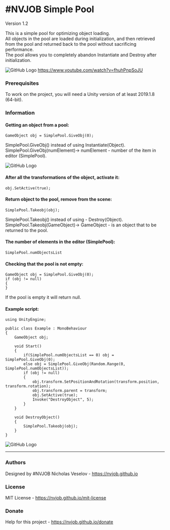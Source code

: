 # #NVJOB Simple Pool

Version 1.2

This is a simple pool for optimizing object loading.<br>
All objects in the pool are loaded during initialization, and then retrieved from the pool and returned back to the pool without sacrificing performance.<br>
The pool allows you to completely abandon Instantiate and Destroy after initialization.

![GitHub Logo](https://raw.githubusercontent.com/nvjob/nvjob.github.io/master/repo/unity%20assets/nvjob%20simple%20pool/12/pic/1.gif)
https://www.youtube.com/watch?v=fhuhPnpSoJU

### Prerequisites

To work on the project, you will need a Unity version of at least 2019.1.8 (64-bit).

### Information

#### Getting an object from a pool:
```
GameObject obj = SimplePool.GiveObj(0);
```
SimplePool.GiveObj() instead of using Instantiate(Object).<br>
SimplePool.GiveObj(numElement)-> numElement - number of the item in editor (SimplePool).

![GitHub Logo](https://raw.githubusercontent.com/nvjob/nvjob.github.io/master/repo/unity%20assets/nvjob%20simple%20pool/12/pic/3.jpg)

#### After all the transformations of the object, activate it:
```
obj.SetActive(true);
```
#### Return object to the pool, remove from the scene:
```
SimplePool.Takeobj(obj);
```
SimplePool.Takeobj() instead of using - Destroy(Object).<br>
SimplePool.Takeobj(GameObject)-> GameObject - is an object that to be returned to the pool.

#### The number of elements in the editor (SimplePool):
```
SimplePool.numObjectsList
```
#### Checking that the pool is not empty:
```
GameObject obj = SimplePool.GiveObj(0);
if (obj != null)
{
}
```
If the pool is empty it will return null.

#### Example script:
```
using UnityEngine;

public class Example : MonoBehaviour
{
    GameObject obj;

    void Start()
    {
        if(SimplePool.numObjectsList == 0) obj = SimplePool.GiveObj(0);
        else obj = SimplePool.GiveObj(Random.Range(0, SimplePool.numObjectsList));
        if (obj != null)
        {
            obj.transform.SetPositionAndRotation(transform.position, transform.rotation);
            obj.transform.parent = transform;
            obj.SetActive(true);
            Invoke("DestroyObject", 5);
        }
    }

    void DestroyObject()
    {
        SimplePool.Takeobj(obj);
    }
}
```

![GitHub Logo](https://raw.githubusercontent.com/nvjob/nvjob.github.io/master/repo/unity%20assets/nvjob%20simple%20pool/12/pic/1.png)

-------------------------------------------------------------------

### Authors
Designed by #NVJOB Nicholas Veselov - https://nvjob.github.io

### License
MIT License - https://nvjob.github.io/mit-license

### Donate
Help for this project - https://nvjob.github.io/donate
